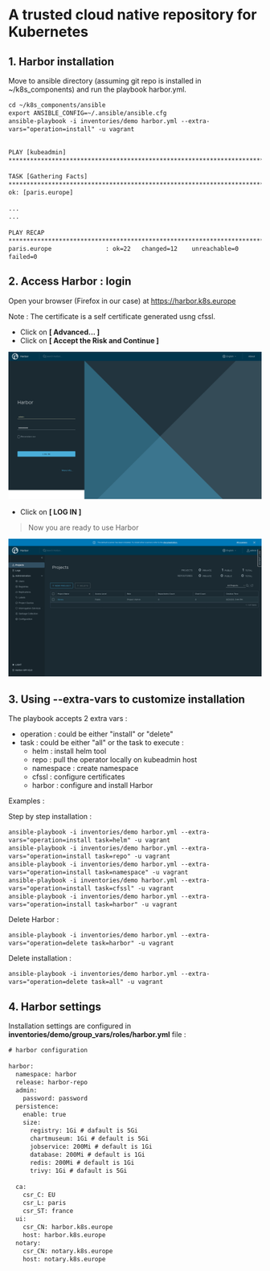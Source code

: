 # A trusted cloud native repository for Kubernetes
## 1. Harbor installation
Move to ansible directory (assuming git repo is installed in ~/k8s_components) and run the playbook harbor.yml.
```
cd ~/k8s_components/ansible
export ANSIBLE_CONFIG=~/.ansible/ansible.cfg
ansible-playbook -i inventories/demo harbor.yml --extra-vars="operation=install" -u vagrant
```
```

PLAY [kubeadmin] ********************************************************************************

TASK [Gathering Facts] **************************************************************************
ok: [paris.europe]

...
...

PLAY RECAP **************************************************************************************
paris.europe               : ok=22   changed=12    unreachable=0    failed=0   

```
## 2. Access Harbor : login

Open your browser (Firefox in our case) at https://harbor.k8s.europe 

Note : The certificate is a self certificate generated usng cfssl. 

- Click on **[ Advanced... ]** 
- Click on **[ Accept the Risk and Continue ]**

![Harbor login](images/harbor-login.png)

- Click on **[ LOG IN ]** 

> Now you are ready to use Harbor

![Harbor homepage](images/harbor-homepage.png)

## 3. Using --extra-vars to customize installation
The playbook accepts 2 extra vars :
- operation : could be either "install" or "delete"
- task : could be either "all" or the task to execute :
    - helm : install helm tool
    - repo : pull the operator locally on kubeadmin host
    - namespace : create namespace
    - cfssl : configure certificates
    - harbor : configure and install Harbor

Examples :

Step by step installation :
```
ansible-playbook -i inventories/demo harbor.yml --extra-vars="operation=install task=helm" -u vagrant
ansible-playbook -i inventories/demo harbor.yml --extra-vars="operation=install task=repo" -u vagrant
ansible-playbook -i inventories/demo harbor.yml --extra-vars="operation=install task=namespace" -u vagrant
ansible-playbook -i inventories/demo harbor.yml --extra-vars="operation=install task=cfssl" -u vagrant
ansible-playbook -i inventories/demo harbor.yml --extra-vars="operation=install task=harbor" -u vagrant
```
Delete Harbor :
```
ansible-playbook -i inventories/demo harbor.yml --extra-vars="operation=delete task=harbor" -u vagrant
```
Delete installation :
```
ansible-playbook -i inventories/demo harbor.yml --extra-vars="operation=delete task=all" -u vagrant
```
## 4. Harbor settings
Installation settings are configured in **inventories/demo/group_vars/roles/harbor.yml** file :

```
# harbor configuration

harbor:
  namespace: harbor
  release: harbor-repo
  admin:
    password: password
  persistence:
    enable: true
    size:
      registry: 1Gi # dafault is 5Gi
      chartmuseum: 1Gi # default is 5Gi
      jobservice: 200Mi # default is 1Gi
      database: 200Mi # default is 1Gi
      redis: 200Mi # default is 1Gi
      trivy: 1Gi # dafault is 5Gi

  ca:
    csr_C: EU
    csr_L: paris
    csr_ST: france
  ui:
    csr_CN: harbor.k8s.europe
    host: harbor.k8s.europe
  notary:
    csr_CN: notary.k8s.europe
    host: notary.k8s.europe
```
